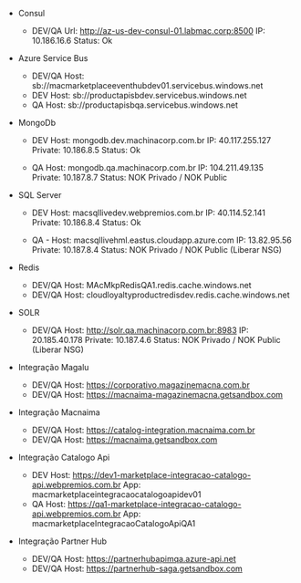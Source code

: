 - Consul
  - DEV/QA
      Url: http://az-us-dev-consul-01.labmac.corp:8500 
      IP: 10.186.16.6
      Status: Ok

- Azure Service Bus
  - DEV/QA
      Host: sb://macmarketplaceeventhubdev01.servicebus.windows.net
  - DEV
      Host: sb://productapisbdev.servicebus.windows.net
  - QA
      Host: sb://productapisbqa.servicebus.windows.net

- MongoDb
  - DEV 
      Host: mongodb.dev.machinacorp.com.br
      IP: 40.117.255.127
      Private: 10.186.8.5
      Status: Ok

  - QA
      Host: mongodb.qa.machinacorp.com.br
      IP: 104.211.49.135
      Private: 10.187.8.7
      Status: NOK Privado / NOK Public
    
- SQL Server
  - DEV 
      Host: macsqllivedev.webpremios.com.br
      IP: 40.114.52.141
      Private: 10.186.8.4
      Status: Ok

  - QA - 
      Host: macsqllivehml.eastus.cloudapp.azure.com
      IP: 13.82.95.56
      Private: 10.187.8.4
      Status: NOK Privado / NOK Public (Liberar NSG)

- Redis
  - DEV/QA 
      Host: MAcMkpRedisQA1.redis.cache.windows.net
  - DEV/QA
      Host: cloudloyaltyproductredisdev.redis.cache.windows.net

- SOLR
  - DEV/QA
      Host: http://solr.qa.machinacorp.com.br:8983
      IP: 20.185.40.178
      Private: 10.187.4.6
      Status: NOK Privado / NOK Public (Liberar NSG)

- Integração Magalu
  - DEV/QA
      Host: https://corporativo.magazinemacna.com.br
  - DEV/QA
      Host: https://macnaima-magazinemacna.getsandbox.com

- Integração Macnaima
  - DEV/QA
      Host: https://catalog-integration.macnaima.com.br
  - DEV/QA
      Host: https://macnaima.getsandbox.com

- Integração Catalogo Api
  - DEV
      Host: https://dev1-marketplace-integracao-catalogo-api.webpremios.com.br
      App: macmarketplaceintegracaocatalogoapidev01
  - QA
      Host: https://qa1-marketplace-integracao-catalogo-api.webpremios.com.br
      App: macmarketplaceIntegracaoCatalogoApiQA1

- Integração Partner Hub
  - DEV/QA
      Host: https://partnerhubapimqa.azure-api.net
  - DEV/QA
      Host: https://partnerhub-saga.getsandbox.com
